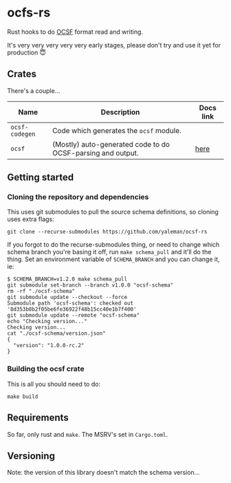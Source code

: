# ocfs-rs

Rust hooks to do [OCSF](https://ocsf.io) format read and writing.

It's very very very very very early stages, please don't try and use it yet for production 😇

## Crates

There's a couple...

| Name           | Description                                                 | Docs link |
| ---            | ---                                                         | ---       |
| `ocsf-codegen` | Code which generates the `ocsf` module.                     |           |
| `ocsf`         | (Mostly) auto-generated code to do OCSF-parsing and output. | [here](https://yaleman.github.io/ocsf-rs/ocsf/) |

## Getting started

### Cloning the repository and dependencies

This uses git submodules to pull the source schema definitions, so cloning uses extra flags:

```shell
git clone --recurse-submodules https://github.com/yaleman/ocsf-rs
```

If you forgot to do the recurse-submodules thing, or need to change which schema branch you're basing it off, run `make schema_pull` and it'll do the thing. Set an environment variable of `SCHEMA_BRANCH` and you can change it, ie:

```shell
$ SCHEMA_BRANCH=v1.2.0 make schema_pull
git submodule set-branch --branch v1.0.0 "ocsf-schema"
rm -rf "./ocsf-schema"
git submodule update --checkout --force
Submodule path 'ocsf-schema': checked out '8d353b8b2f05be6fe36922f48b15cc40e1b7f400'
git submodule update --remote "ocsf-schema"
echo "Checking version..."
Checking version...
cat "./ocsf-schema/version.json"
{
  "version": "1.0.0-rc.2"
}
```

### Building the ocsf crate

This is all you should need to do:

```shell
make build
```

## Requirements

So far, only rust and `make`. The MSRV's set in `Cargo.toml`.

## Versioning

Note: the version of this library doesn't match the schema version...
